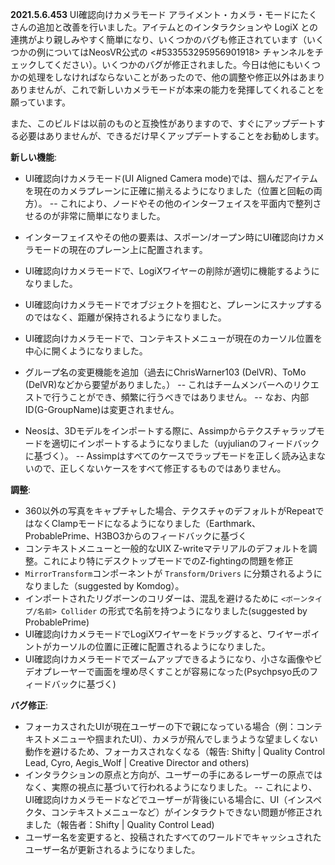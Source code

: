 **2021.5.6.453**
UI確認向けカメラモード アライメント・カメラ・モードにたくさんの追加と改善を行いました。アイテムとのインタラクションや LogiX との連携がより親しみやすく簡単になり、いくつかのバグも修正されています（いくつかの例についてはNeosVR公式の <#533553295956901918> チャンネルをチェックしてください）。いくつかのバグが修正されました。今日は他にもいくつかの処理をしなければならないことがあったので、他の調整や修正以外はあまりありませんが、これで新しいカメラモードが本来の能力を発揮してくれることを願っています。

また、このビルドは以前のものと互換性がありますので、すぐにアップデートする必要はありませんが、できるだけ早くアップデートすることをお勧めします。

**新しい機能**:
- UI確認向けカメラモード(UI Aligned Camera mode)では、掴んだアイテムを現在のカメラプレーンに正確に揃えるようになりました（位置と回転の両方）。
-- これにより、ノードやその他のインターフェイスを平面内で整列させるのが非常に簡単になりました。
- インターフェイスやその他の要素は、スポーン/オープン時にUI確認向けカメラモードの現在のプレーン上に配置されます。
- UI確認向けカメラモードで、LogiXワイヤーの削除が適切に機能するようになりました。
- UI確認向けカメラモードでオブジェクトを掴むと、プレーンにスナップするのではなく、距離が保持されるようになりました。
- UI確認向けカメラモードで、コンテキストメニューが現在のカーソル位置を中心に開くようになりました。

- グループ名の変更機能を追加（過去にChrisWarner103 (DelVR)、ToMo (DelVR)などから要望がありました。）
-- これはチームメンバーへのリクエストで行うことができ、頻繁に行うべきではありません。
-- なお、内部ID(G-GroupName)は変更されません。

- Neosは、3Dモデルをインポートする際に、Assimpからテクスチャラップモードを適切にインポートするようになりました（uyjulianのフィードバックに基づく）。
-- Assimpはすべてのケースでラップモードを正しく読み込まないので、正しくないケースをすべて修正するものではありません。

**調整**:
- 360以外の写真をキャプチャした場合、テクスチャのデフォルトがRepeatではなくClampモードになるようになりました（Earthmark、ProbablePrime、H3BO3からのフィードバックに基づく
- コンテキストメニューと一般的なUIX Z-writeマテリアルのデフォルトを調整。これにより特にデスクトップモードでのZ-fightingの問題を修正
- `MirrorTransform`コンポーネントが `Transform/Drivers` に分類されるようになりました（suggested by Komdog）。
- インポートされたリグボーンのコリダーは、混乱を避けるために `<ボーンタイプ/名前> Collider` の形式で名前を持つようになりました(suggested by ProbablePrime)
- UI確認向けカメラモードでLogiXワイヤーをドラッグすると、ワイヤーポイントがカーソルの位置に正確に配置されるようになりました。
- UI確認向けカメラモードでズームアップできるようになり、小さな画像やビデオプレーヤーで画面を埋め尽くすことが容易になった(Psychpsyo氏のフィードバックに基づく)

**バグ修正**:
- フォーカスされたUIが現在ユーザーの下で親になっている場合（例：コンテキストメニューや掴まれたUI）、カメラが飛んでしまうような望ましくない動作を避けるため、フォーカスされなくなる（報告: Shifty | Quality Control Lead, Cyro, Aegis_Wolf | Creative Director and others)
- インタラクションの原点と方向が、ユーザーの手にあるレーザーの原点ではなく、実際の視点に基づいて行われるようになりました。
-- これにより、UI確認向けカメラモードなどでユーザーが背後にいる場合に、UI（インスペクタ、コンテキストメニューなど）がインタラクトできない問題が修正されました（報告者：Shifty | Quality Control Lead)
- ユーザー名を変更すると、投稿されたすべてのワールドでキャッシュされたユーザー名が更新されるようになりました。